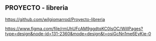 ## PROYECTO - libreria
https://github.com/wilgiomarrod/Proyecto-libreria

https://www.figma.com/file/rmUhUFcAM9ggdtqKC0lsOC/WillPages?type=design&node-id=131-2360&mode=design&t=osiGcNn1me6EyKie-0